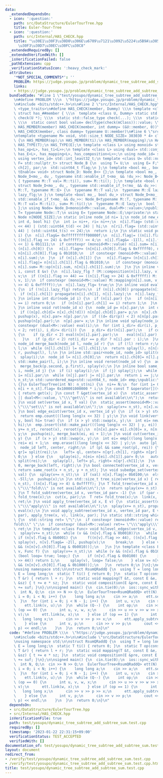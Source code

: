 ```yaml
---
data:
  _extendedDependsOn:
  - icon: ':question:'
    path: src/DataStructure/EulerTourTree.hpp
    title: Euler-Tour-Tree
  - icon: ':question:'
    path: src/Internal/HAS_CHECK.hpp
    title: "\u30E1\u30F3\u30D0\u306E\u6709\u7121\u3092\u5224\u5B9A\u3059\u308B\u30C6\
      \u30F3\u30D7\u30EC\u30FC\u30C8"
  _extendedRequiredBy: []
  _extendedVerifiedWith: []
  _isVerificationFailed: false
  _pathExtension: cpp
  _verificationStatusIcon: ':heavy_check_mark:'
  attributes:
    '*NOT_SPECIAL_COMMENTS*': ''
    PROBLEM: https://judge.yosupo.jp/problem/dynamic_tree_subtree_add_subtree_sum
    links:
    - https://judge.yosupo.jp/problem/dynamic_tree_subtree_add_subtree_sum
  bundledCode: "#line 1 \"test/yosupo/dynamic_tree_subtree_add_subtree_sum.test.cpp\"\
    \n#define PROBLEM \\\n  \"https://judge.yosupo.jp/problem/dynamic_tree_subtree_add_subtree_sum\"\
    \n#include <bits/stdc++.h>\n\n#line 2 \"src/Internal/HAS_CHECK.hpp\"\n#include\
    \ <type_traits>\n#define HAS_CHECK(member, Dummy) \\\n template <class tClass>\
    \ struct has_##member { \\\n  template <class U, Dummy> static std::true_type\
    \ check(U *); \\\n  static std::false_type check(...); \\\n  static tClass *mClass;\
    \ \\\n  static const bool value= decltype(check(mClass))::value; \\\n };\n#define\
    \ HAS_MEMBER(member) HAS_CHECK(member, int dummy= (&U::member, 0))\n#define HAS_TYPE(member)\
    \ HAS_CHECK(member, class dummy= typename U::member)\n#line 6 \"src/DataStructure/EulerTourTree.hpp\"\
    \ntemplate <typename M= void, std::size_t NODE_SIZE= 303030 * 4> class EulerTourTree\
    \ {\n HAS_MEMBER(op);\n HAS_MEMBER(ti);\n HAS_MEMBER(mapping);\n HAS_MEMBER(composition);\n\
    \ HAS_TYPE(T);\n HAS_TYPE(E);\n template <class L> using monoid= std::conjunction<has_T<L>,\
    \ has_op<L>, has_ti<L>>;\n template <class L> using dual= std::conjunction<has_T<L>,\
    \ has_E<L>, has_mapping<L>, has_composition<L>>;\n using node_id= std::int_least32_t;\n\
    \ using vertex_id= std::int_least32_t;\n template <class U= std::nullptr_t, class\
    \ F= std::nullptr_t> struct Node_B {\n  using T= U;\n  using E= F;\n  node_id\
    \ ch[2], par;\n  std::uint64_t flag;\n };\n template <bool mo_, bool du_, typename\
    \ tEnable= void> struct Node_D: Node_B<> {};\n template <bool mo_, bool du_> struct\
    \ Node_D<mo_, du_, typename std::enable_if_t<mo_ && !du_>>: Node_B<typename M::T>\
    \ { typename M::T val= M::ti(), sum= M::ti(); };\n template <bool mo_, bool du_>\
    \ struct Node_D<mo_, du_, typename std::enable_if_t<!mo_ && du_>>: Node_B<typename\
    \ M::T, typename M::E> {\n  typename M::T val;\n  typename M::E lazy;\n  bool\
    \ lazy_flg;\n };\n template <bool mo_, bool du_> struct Node_D<mo_, du_, typename\
    \ std::enable_if_t<mo_ && du_>>: Node_B<typename M::T, typename M::E> {\n  typename\
    \ M::T val= M::ti(), sum= M::ti();\n  typename M::E lazy;\n  bool lazy_flg;\n\
    \ };\n using Node= Node_D<monoid<M>::value, dual<M>::value>;\npublic:\n using\
    \ T= typename Node::T;\n using E= typename Node::E;\nprivate:\n static inline\
    \ Node n[NODE_SIZE];\n static inline node_id ni= 1;\n node_id new_edge(int s,\
    \ int d, bool hi) {\n  int i= ni++, ri= ni++;\n  n[i].flag= (std::uint64_t(s)\
    \ << 44) | (std::uint64_t(d) << 24) | hi;\n  n[ri].flag= (std::uint64_t(d) <<\
    \ 44) | (std::uint64_t(s) << 24);\n  return i;\n }\n static void pushup(node_id\
    \ i) {\n  n[i].flag&= 0xffffffffff00000f;\n  n[i].flag|= ((n[i].flag >> 44) ==\
    \ ((n[i].flag >> 24) & 0xfffff)) << 4;\n  n[i].flag&= -11ll, n[i].flag|= (n[i].flag\
    \ << 1) & 0b1111;\n  if constexpr (monoid<M>::value) n[i].sum= n[i].val;\n  if\
    \ (n[i].ch[0]) {\n   n[i].flag+= (n[n[i].ch[0]].flag & 0xfffff0), n[i].flag|=\
    \ n[n[i].ch[0]].flag & 0b1010;\n   if constexpr (monoid<M>::value) n[i].sum= M::op(n[n[i].ch[0]].sum,\
    \ n[i].sum);\n  }\n  if (n[i].ch[1]) {\n   n[i].flag+= (n[n[i].ch[1]].flag & 0xfffff0),\
    \ n[i].flag|= n[n[i].ch[1]].flag & 0b1010;\n   if constexpr (monoid<M>::value)\
    \ n[i].sum= M::op(n[i].sum, n[n[i].ch[1]].sum);\n  }\n }\n inline void propagate(node_id\
    \ i, const E &v) {\n  n[i].lazy_flg ? (M::composition(n[i].lazy, v), v) : n[i].lazy=\
    \ v;\n  if ((n[i].flag >> 44) == ((n[i].flag >> 24) & 0xfffff)) M::mapping(n[i].val,\
    \ v, 1);\n  if constexpr (monoid<M>::value) M::mapping(n[i].sum, v, ((n[i].flag\
    \ >> 4) & 0xfffff));\n  n[i].lazy_flg= true;\n }\n inline void eval(node_id i)\
    \ {\n  if (!n[i].lazy_flg) return;\n  if (n[i].ch[0]) propagate(n[i].ch[0], n[i].lazy);\n\
    \  if (n[i].ch[1]) propagate(n[i].ch[1], n[i].lazy);\n  n[i].lazy_flg= false;\n\
    \ }\n inline int dir(node_id i) {\n  if (n[i].par) {\n   if (n[n[i].par].ch[0]\
    \ == i) return 0;\n   if (n[n[i].par].ch[1] == i) return 1;\n  }\n  return 2;\n\
    \ }\n inline void rot(node_id x) {\n  node_id p= n[x].par;\n  int d= dir(x);\n\
    \  if ((n[p].ch[d]= n[x].ch[!d])) n[n[p].ch[d]].par= p;\n  n[x].ch[!d]= p, pushup(p),\
    \ pushup(x), n[x].par= n[p].par;\n  if ((d= dir(p)) < 2) n[n[p].par].ch[d]= x,\
    \ pushup(n[p].par);\n  n[p].par= x;\n }\n inline void splay(node_id i) {\n  if\
    \ constexpr (dual<M>::value) eval(i);\n  for (int i_dir= dir(i), p_dir; i_dir\
    \ < 2; rot(i), i_dir= dir(i)) {\n   p_dir= dir(n[i].par);\n   if constexpr (dual<M>::value)\
    \ {\n    if (p_dir < 2) eval(n[n[i].par].par);\n    eval(n[i].par), eval(i);\n\
    \   }\n   if (p_dir < 2) rot(i_dir == p_dir ? n[i].par : i);\n  }\n }\n inline\
    \ node_id merge_back(node_id l, node_id r) {\n  if (!l) return r;\n  if (!r) return\
    \ l;\n  while (n[l].ch[1]) l= n[l].ch[1];\n  return splay(l), n[n[r].par= l].ch[1]=\
    \ r, pushup(l), l;\n }\n inline std::pair<node_id, node_id> split(node_id i) {\n\
    \  splay(i);\n  node_id l= n[i].ch[0];\n  return n[i].ch[0]= n[l].par= 0, pushup(i),\
    \ std::make_pair(l, i);\n }\n inline void reroot(node_id v) {\n  auto p= split(v);\n\
    \  merge_back(p.second, p.first), splay(v);\n }\n inline bool same_root(node_id\
    \ i, node_id j) {\n  if (i) splay(i);\n  if (j) splay(j);\n  while (n[i].par)\
    \ i= n[i].par;\n  while (n[j].par) j= n[j].par;\n  return i == j;\n }\n node_id\
    \ n_st;\n std::unordered_map<std::uint64_t, node_id> emp;\npublic:\n EulerTourTree()\
    \ {}\n EulerTourTree(int N): n_st(ni) {\n  ni+= N;\n  for (int i= 0; i < N; i++)\
    \ n[i + n_st].flag= 0x100001000000 * i;\n }\n const T &operator[](vertex_id x)\
    \ { return get(x); }\n const T &get(vertex_id x) {\n  static_assert(monoid<M>::value\
    \ || dual<M>::value, \"\\\"get\\\" is not available\\n\");\n  return n[x + n_st].val;\n\
    \ }\n void set(vertex_id x, T val) {\n  static_assert(monoid<M>::value || dual<M>::value,\
    \ \"\\\"set\\\" is not available\\n\");\n  splay(x+= n_st), n[x].val= val, pushup(x);\n\
    \ }\n bool edge_exist(vertex_id x, vertex_id y) {\n  if (x > y) std::swap(x, y);\n\
    \  return emp.count(((long long)x << 32) | y);\n }\n void link(vertex_id x, vertex_id\
    \ y, bool hi= true) {\n  if (x > y) std::swap(x, y);\n  int ei= new_edge(x, y,\
    \ hi);\n  emp.insert(std::make_pair(((long long)x << 32) | y, ei));\n  x+= n_st,\
    \ y+= n_st, reroot(x), reroot(y);\n  n[n[x].par= ei].ch[0]= x, n[n[y].par= ei].ch[1]=\
    \ y;\n  pushup(ei), merge_back(ei, ei + 1);\n }\n void cut(vertex_id x, vertex_id\
    \ y) {\n  if (x > y) std::swap(x, y);\n  int ei= emp[((long long)x << 32) | y],\
    \ rei= ei + 1;\n  emp.erase(((long long)x << 32) | y);\n  auto [pl, pr]= split(ei);\n\
    \  node_id left, center, right;\n  if (pl && same_root(pl, rei)) {\n   auto [ql,\
    \ qr]= split(rei);\n   left= ql, center= n[qr].ch[1], right= n[pr].ch[1], n[center].par=\
    \ 0;\n  } else {\n   splay(ei), n[ei= n[ei].ch[1]].par= 0;\n   auto [ql, qr]=\
    \ split(rei);\n   splay(pl), left= pl, right= n[qr].ch[1];\n  }\n  n[right].par=\
    \ 0, merge_back(left, right);\n }\n bool connected(vertex_id x, vertex_id y) {\
    \ return same_root(x + n_st, y + n_st); }\n void subedge_set(vertex_id x, bool\
    \ val) {\n  splay(x+= n_st);\n  if (val) n[x].flag|= 0b0100;\n  else n[x].flag&=\
    \ -5ll;\n  pushup(x);\n }\n std::size_t tree_size(vertex_id x) { return splay(x+=\
    \ n_st), ((n[x].flag >> 4) & 0xfffff); }\n T fold_tree(vertex_id x) {\n  static_assert(monoid<M>::value,\
    \ \"\\\"fold\\\" is not available\\n\");\n  return splay(x+= n_st), n[x].sum;\n\
    \ }\n T fold_subtree(vertex_id x, vertex_id par= -1) {\n  if (par == -1) return\
    \ fold_tree(x);\n  cut(x, par);\n  T ret= fold_tree(x);\n  link(x, par);\n  return\
    \ ret;\n }\n void apply_tree(vertex_id x, E v) {\n  static_assert(dual<M>::value,\
    \ \"\\\"apply\\\" is not available\\n\");\n  splay(x+= n_st), propagate(x, v),\
    \ eval(x);\n }\n void apply_subtree(vertex_id x, vertex_id par, E v) { cut(x,\
    \ par), apply_tree(x, v), link(x, par); }\n static std::string which_available()\
    \ {\n  std::string ret= \"\";\n  if constexpr (monoid<M>::value) ret+= \"\\\"\
    fold\\\" \";\n  if constexpr (dual<M>::value) ret+= \"\\\"apply\\\" \";\n  return\
    \ ret;\n }\n template <class Func> void hilevel_edges(vertex_id v, Func f) {\n\
    \  splay(v+= n_st);\n  while (v && (n[v].flag & 0b0010))\n   while (1) {\n   \
    \ if (n[v].flag & 0b0001) {\n     f((n[v].flag >> 44), ((n[v].flag >> 24) & 0xfffff)),\
    \ splay(v), n[v].flag&= -2ll, pushup(v);\n     break;\n    } else v= n[v].ch[!(n[v].ch[0]\
    \ && (n[n[v].ch[0]].flag & 0b0010))];\n   }\n }\n template <class Func> int subedges(vertex_id\
    \ v, Func f) {\n  splay(v+= n_st);\n  while (v && (n[v].flag & 0b1000))\n   for\
    \ (bool loop= true; loop;) {\n    if (n[v].flag & 0b0100) {\n     if (f(n[v].flag\
    \ >> 44)) return 1;\n     splay(v), loop= false;\n    } else v= n[v].ch[!(n[v].ch[0]\
    \ && (n[n[v].ch[0]].flag & 0b1000))];\n   }\n  return 0;\n }\n};\n#line 6 \"test/yosupo/dynamic_tree_subtree_add_subtree_sum.test.cpp\"\
    \nusing namespace std;\n\nstruct RsumQRaddQ {\n  using T = long long;\n  using\
    \ E = long long;\n  static T ti() { return 0; }\n  static T op(const T &l, const\
    \ T &r) { return l + r; }\n  static void mapping(T &t, const E &e, const std::size_t\
    \ &sz) { t += e * sz; }\n  static void composition(E &pre, const E &suf) { pre\
    \ += suf; }\n};\n\nsigned main() {\n  cin.tie(0);\n  ios::sync_with_stdio(0);\n\
    \  int N, Q;\n  cin >> N >> Q;\n  EulerTourTree<RsumQRaddQ> ett(N);\n  for (int\
    \ i = 0; i < N; i++) {\n    long long a;\n    cin >> a;\n    ett.set(i, a);\n\
    \  }\n  for (int i = 0; i < N - 1; i++) {\n    int u, v;\n    cin >> u >> v;\n\
    \    ett.link(v, u);\n  }\n  while (Q--) {\n    int op;\n    cin >> op;\n    if\
    \ (op == 0) {\n      int u, v, w, x;\n      cin >> u >> v >> w >> x;\n      ett.cut(u,\
    \ v);\n      ett.link(w, x);\n    } else if (op == 1) {\n      int v, p;\n   \
    \   long long x;\n      cin >> v >> p >> x;\n      ett.apply_subtree(v, p, x);\n\
    \    } else {\n      int v, p;\n      cin >> v >> p;\n      cout << ett.fold_subtree(v,\
    \ p) << endl;\n    }\n  }\n  return 0;\n}\n"
  code: "#define PROBLEM \\\n  \"https://judge.yosupo.jp/problem/dynamic_tree_subtree_add_subtree_sum\"\
    \n#include <bits/stdc++.h>\n\n#include \"src/DataStructure/EulerTourTree.hpp\"\
    \nusing namespace std;\n\nstruct RsumQRaddQ {\n  using T = long long;\n  using\
    \ E = long long;\n  static T ti() { return 0; }\n  static T op(const T &l, const\
    \ T &r) { return l + r; }\n  static void mapping(T &t, const E &e, const std::size_t\
    \ &sz) { t += e * sz; }\n  static void composition(E &pre, const E &suf) { pre\
    \ += suf; }\n};\n\nsigned main() {\n  cin.tie(0);\n  ios::sync_with_stdio(0);\n\
    \  int N, Q;\n  cin >> N >> Q;\n  EulerTourTree<RsumQRaddQ> ett(N);\n  for (int\
    \ i = 0; i < N; i++) {\n    long long a;\n    cin >> a;\n    ett.set(i, a);\n\
    \  }\n  for (int i = 0; i < N - 1; i++) {\n    int u, v;\n    cin >> u >> v;\n\
    \    ett.link(v, u);\n  }\n  while (Q--) {\n    int op;\n    cin >> op;\n    if\
    \ (op == 0) {\n      int u, v, w, x;\n      cin >> u >> v >> w >> x;\n      ett.cut(u,\
    \ v);\n      ett.link(w, x);\n    } else if (op == 1) {\n      int v, p;\n   \
    \   long long x;\n      cin >> v >> p >> x;\n      ett.apply_subtree(v, p, x);\n\
    \    } else {\n      int v, p;\n      cin >> v >> p;\n      cout << ett.fold_subtree(v,\
    \ p) << endl;\n    }\n  }\n  return 0;\n}\n"
  dependsOn:
  - src/DataStructure/EulerTourTree.hpp
  - src/Internal/HAS_CHECK.hpp
  isVerificationFile: true
  path: test/yosupo/dynamic_tree_subtree_add_subtree_sum.test.cpp
  requiredBy: []
  timestamp: '2023-01-22 22:31:15+09:00'
  verificationStatus: TEST_ACCEPTED
  verifiedWith: []
documentation_of: test/yosupo/dynamic_tree_subtree_add_subtree_sum.test.cpp
layout: document
redirect_from:
- /verify/test/yosupo/dynamic_tree_subtree_add_subtree_sum.test.cpp
- /verify/test/yosupo/dynamic_tree_subtree_add_subtree_sum.test.cpp.html
title: test/yosupo/dynamic_tree_subtree_add_subtree_sum.test.cpp
---
```

